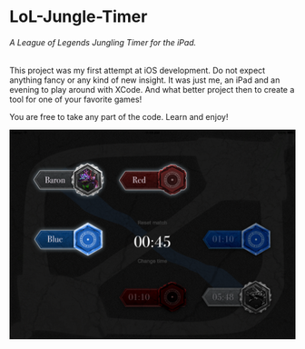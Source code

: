# LoL-Jungle-Timer
###### A League of Legends Jungling Timer for the iPad.

This project was my first attempt at iOS development. Do not expect anything fancy or any kind of new insight.
It was just me, an iPad and an evening to play around with XCode. And what better project then to create a tool for
one of your favorite games!

You are free to take any part of the code. Learn and enjoy!

![LoL-Jungle-Timer Screenshot](https://raw.githubusercontent.com/firstaidkid/LoL-Jungle-Timer/master/loljungletimer.png)
